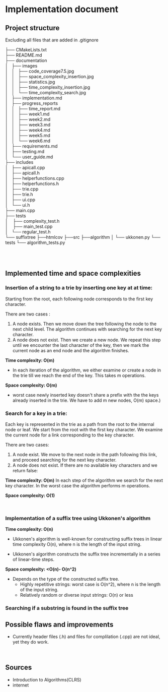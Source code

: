 # Implementation document

## Project structure 

Excluding all files that are added in .gitignore

├── CMakeLists.txt <br />
├── README.md <br />
├── documentation <br />
│   ├── images <br />
│   │   ├── code_coverage7.5.jpg <br />
│   │   ├── space_complexity_insertion.jpg <br />
│   │   ├── statistics.jpg <br />
│   │   ├── time_complexity_insertion.jpg <br />
│   │   └── time_complexity_search.jpg <br />
│   ├── implementation.md <br />
│   ├── progress_reports <br />
│   │   ├── time_report.md <br />
│   │   ├── week1.md <br />
│   │   ├── week2.md <br />
│   │   ├── week3.md <br />
│   │   ├── week4.md <br />
│   │   ├── week5.md <br />
│   │   └── week6.md <br />
│   ├── requirements.md <br />
│   ├── testing.md <br />
│   └── user_guide.md <br />
├── includes <br />
│   ├── apicall.cpp <br />
│   ├── apicall.h <br />
│   ├── helperfunctions.cpp <br />
│   ├── helperfunctions.h <br />
│   ├── trie.cpp <br />
│   ├── trie.h <br />
│   ├── ui.cpp <br />
│   └── ui.h <br />
├── main.cpp <br />
├── tests <br />
│    ├── complexity_test.h <br />
│    ├── main_test.cpp <br />
│    └── regular_test.h <br />
└── suffixtree
    ├──htmlcov
    ├──src
    ├──algorithm
    │   └── ukkonen.py
    └── tests
        └── algorithm_tests.py
  


<br />
<br />

## Implemented time and space complexities 

### Insertion of a string to a trie by inserting one key at at time:

Starting from the root, each following node corresponds to the first key character. 

There are two cases :

1) A node exists. Then we move down the tree following the node to the next child level. The algorithm continues with searching for the next key character.
2) A node does not exist. Then we create a new node. We repeat this step until we encounter the last character of the key, then we mark the current node as an end node and the algorithm finishes.

**Time complexity: O(m)**
 - In each iteration of the algorithm, we either examine or create a node in the trie till we reach the end of the key. This takes m operations.

**Space complexity: O(m)**
 -  worst case newly inserted key doesn't share a prefix with the the keys already inserted in the trie. We have to add m new nodes, O(m) space.)

### Search for a key in a trie:

Each key is represented in the trie as a path from the root to the internal node or leaf. We start from the root with the first key character. We examine the current node for a link corresponding to the key character. 

There are two cases:

1) A node exist. We move to the next node in the path following this link, and proceed searching for the next key character.
2) A node does not exist. If there are no available key characters and we return false:


**Time complexity: O(m)**
 In each step of the algorithm we search for the next key character. In the worst case the algorithm performs m operations.

**Space complexity: O(1)**

<br />

### Implementation of a suffix tree using Ukkonen's algorithm


**Time complexity: O(n)**

- Ukkonen's algorithm is well-known for constructing suffix trees in linear time complexity O(n), where n is the length of the input string.

- Ukkonen's algorithm constructs the suffix tree incrementally in a series of linear-time steps.

**Space complexity: <O(n)- O(n^2)**

- Depends on the type of the constructed suffix tree.
  - Highly repetitive strings: worst case is O(n^2), where n is the length of the input string.
  - Relatively random or diverse input strings: O(n) or less

### Searching if a substring is found in the suffix tree




## Possible flaws and improvements

 - Currently header files (.h) and files for complilation (.cpp) are not ideal, yet they do work.
<br />


## Sources

- Introduction to Algorithms(CLRS)
- internet
<br />

